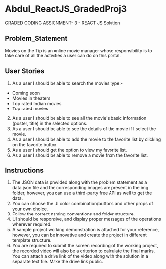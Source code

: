 # Abdul_ReactJS_GradedProj3
GRADED CODING ASSIGNMENT- 3 - REACT JS Solution

## Problem_Statement
Movies on the Tip is an online movie manager whose responsibility is to take care of all the activities a user can do on this portal.

## User Stories
1. As a user I should be able to search the movies type:-
- Coming soon
- Movies in theaters
- Top rated Indian movies
- Top rated movies
2. As a user I should be able to see all the movie's basic information (poster, title) in the selected options.
3. As a user I should be able to see the details of the movie if I select the movie.
4. As a user I should be able to add the movie to the favorite list by clicking on the favorite button.
5. As a user I should get the option to view my favorite list.
6. As a user I should be able to remove a movie from the favorite list.

## Instructions
1. The JSON data is provided along with the problem statement as a data.json file and the corresponding images are present in the img folder, however, you can use a third-party free API as well to get the data.
2. You can choose the UI color combination/buttons and other props of your own choice.
3. Follow the correct naming conventions and folder structure.
4. UI should be responsive, and display proper messages of the operations wherever required.
5. A sample project working demonstration is attached for your reference, however, you can be innovative and create the project in different template structure.
6. You are required to submit the screen recording of the working project, the recorded video will also be a criterion to calculate the final marks. You can attach a drive link of the video along with the solution in a separate text file. Make the drive link public.
